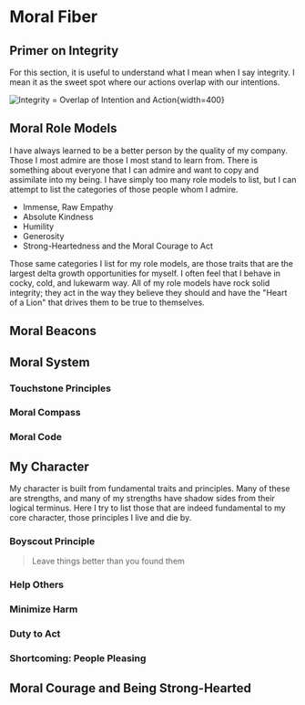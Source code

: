 # Moral Fiber

## Primer on Integrity

For this section, it is useful to understand what I mean when I say integrity.
I mean it as the sweet spot where our actions overlap with our intentions.

![Integrity = Overlap of Intention and Action](src/Integrity.png){width=400}

## Moral Role Models

I have always learned to be a better person by the quality of my company. Those
I most admire are those I most stand to learn from. There is something about
everyone that I can admire and want to copy and assimilate into my being. I
have simply too many role models to list, but I can attempt to list the
categories of those people whom I admire.

- Immense, Raw Empathy
- Absolute Kindness
- Humility
- Generosity
- Strong-Heartedness and the Moral Courage to Act

Those same categories I list for my role models, are those traits that are the
largest delta growth opportunities for myself. I often feel that I behave in
cocky, cold, and lukewarm way. All of my role models have rock solid
integrity; they act in the way they believe they should and have the "Heart of
a Lion" that drives them to be true to themselves.

## Moral Beacons

## Moral System

### Touchstone Principles

### Moral Compass

### Moral Code

## My Character

My character is built from fundamental traits and principles. Many of these are
strengths, and many of my strengths have shadow sides from their logical
terminus. Here I try to list those that are indeed fundamental to my core
character, those principles I live and die by.

### Boyscout Principle

> Leave things better than you found them

### Help Others

### Minimize Harm

### Duty to Act

### Shortcoming: People Pleasing

## Moral Courage and Being Strong-Hearted


